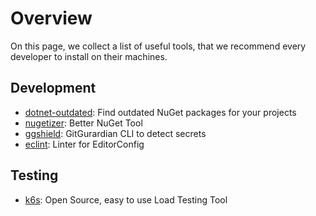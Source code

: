 # Overview

On this page, we collect a list of useful tools, that we recommend every developer to install on their machines.

## Development

- [dotnet-outdated](https://github.com/dotnet-outdated/dotnet-outdated): Find outdated NuGet packages for your projects
- [nugetizer](https://github.com/devlooped/nugetizer): Better NuGet Tool
- [ggshield](https://github.com/GitGuardian/ggshield): GitGurardian CLI to detect secrets
- [eclint](https://github.com/greut/eclint): Linter for EditorConfig

## Testing

- [k6s](https://k6.io/): Open Source, easy to use Load Testing Tool
